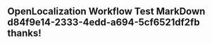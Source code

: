 <properties
ms.topic="hero-topic"
ms.test1="hero-topic"
ms.test2="test"/>


## OpenLocalization Workflow Test MarkDown d84f9e14-2333-4edd-a694-5cf6521df2fb thanks!



<!--HONumber=Jul16_HO5-->


